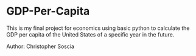 # GDP-Per-Capita
This is my final project for economics using basic python to calculate the GDP per capita of the United States of a specific year in the future.

Author: Christopher Soscia
